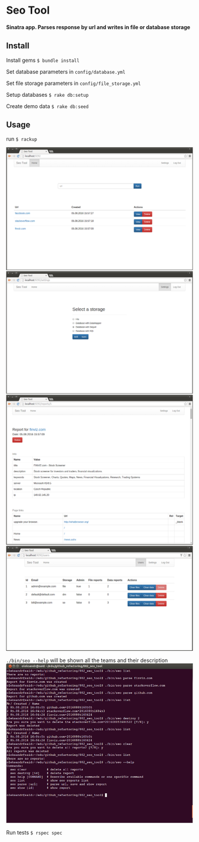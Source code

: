 # Seo Tool
#### Sinatra app. Parses response by url and writes in file or database storage

## Install
Install gems `$ bundle install`

Set database parameters in `config/database.yml`

Set file storage parameters in `config/file_storage.yml`

Setup databases `$ rake db:setup`

Create demo data `$ rake db:seed`

## Usage
run `$ rackup` 

![Alt text](index_user.png?raw=true "User index page")
![Alt text](settings_user.png?raw=true "User settings page")
![Alt text](report_user.png?raw=true "User report page")
![Alt text](users_admin.png?raw=true "Admin users page")

`./bin/seo --help` will be shown all the teams and their description
![Alt text](command_line.png?raw=true "Command line interface")

Run tests `$ rspec spec`
